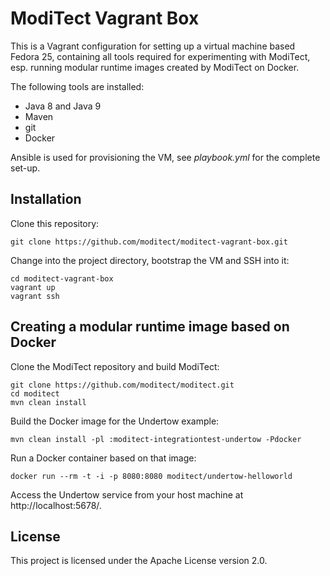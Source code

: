 # ModiTect Vagrant Box

This is a Vagrant configuration for setting up a virtual machine based Fedora 25, containing
all tools required for experimenting with ModiTect, esp. running modular runtime images
created by ModiTect on Docker.

The following tools are installed:

* Java 8 and Java 9
* Maven
* git
* Docker

Ansible is used for provisioning the VM, see _playbook.yml_ for the complete set-up.

## Installation

Clone this repository:

    git clone https://github.com/moditect/moditect-vagrant-box.git

Change into the project directory, bootstrap the VM and SSH into it:

    cd moditect-vagrant-box
    vagrant up
    vagrant ssh

## Creating a modular runtime image based on Docker

Clone the ModiTect repository and build ModiTect:

    git clone https://github.com/moditect/moditect.git
    cd moditect
    mvn clean install

Build the Docker image for the Undertow example:

    mvn clean install -pl :moditect-integrationtest-undertow -Pdocker

Run a Docker container based on that image:

    docker run --rm -t -i -p 8080:8080 moditect/undertow-helloworld

Access the Undertow service from your host machine at http://localhost:5678/.

## License

This project is licensed under the Apache License version 2.0.
